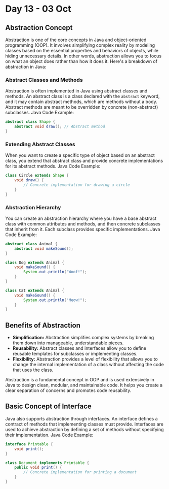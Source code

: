 # Day 13 - 03 Oct

## Abstraction Concept

Abstraction is one of the core concepts in Java and object-oriented programming (OOP). It involves simplifying complex reality by modeling classes based on the essential properties and behaviors of objects, while hiding unnecessary details. In other words, abstraction allows you to focus on what an object does rather than how it does it. Here's a breakdown of abstraction in Java:

### Abstract Classes and Methods
Abstraction is often implemented in Java using abstract classes and methods. An abstract class is a class declared with the `abstract` keyword, and it may contain abstract methods, which are methods without a body. Abstract methods are meant to be overridden by concrete (non-abstract) subclasses.
Java Code Example:
```java
abstract class Shape {
    abstract void draw(); // Abstract method
} 
```

### Extending Abstract Classes
When you want to create a specific type of object based on an abstract class, you extend that abstract class and provide concrete implementations for its abstract methods.
Java Code Example:
```java
class Circle extends Shape {
    void draw() {
        // Concrete implementation for drawing a circle
    }
} 
```

### Abstraction Hierarchy
You can create an abstraction hierarchy where you have a base abstract class with common attributes and methods, and then concrete subclasses that inherit from it. Each subclass provides specific implementations.
Java Code Example:
```java
abstract class Animal {
    abstract void makeSound();
}

class Dog extends Animal {
    void makeSound() {
        System.out.println("Woof!");
    }
}

class Cat extends Animal {
    void makeSound() {
        System.out.println("Meow!");
    }
}
```

## Benefits of Abstraction
- **Simplification:** Abstraction simplifies complex systems by breaking them down into manageable, understandable pieces.
- **Reusability:** Abstract classes and interfaces allow you to define reusable templates for subclasses or implementing classes.
- **Flexibility:** Abstraction provides a level of flexibility that allows you to change the internal implementation of a class without affecting the code that uses the class.

Abstraction is a fundamental concept in OOP and is used extensively in Java to design clean, modular, and maintainable code. It helps you create a clear separation of concerns and promotes code reusability.

## Basic Concept of Interface

Java also supports abstraction through interfaces. An interface defines a contract of methods that implementing classes must provide. Interfaces are used to achieve abstraction by defining a set of methods without specifying their implementation.
Java Code Example:
```java
interface Printable {
    void print();
}

class Document implements Printable {
    public void print() { 
        // Concrete implementation for printing a document
    }
}
```